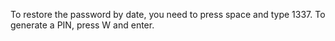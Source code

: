To restore the password by date, you need to press space and type 1337. To generate a PIN, press W and enter.
